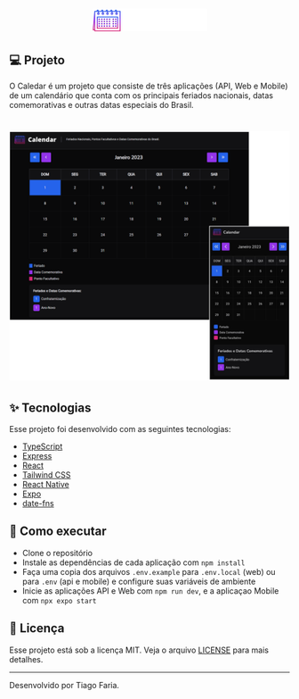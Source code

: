 <h1 align="center">
  <img alt="Calendar" title="Calendar" src=".github/logo.png" />
</h1>

## 💻 Projeto

O Caledar é um projeto que consiste de três aplicações (API, Web e Mobile) de um calendário que conta com os principais feriados nacionais, datas comemorativas e outras datas especiais do Brasil.

<h1 align="center">
  <img alt="Preview" title="Preview" src=".github/preview.png" />
</h1>

## ✨ Tecnologias

Esse projeto foi desenvolvido com as seguintes tecnologias:

- [TypeScript](https://www.typescriptlang.org/)
- [Express](https://expressjs.com/pt-br/)
- [React](https://pt-br.reactjs.org/)
- [Tailwind CSS](https://tailwindcss.com/)
- [React Native](https://reactnative.dev/)
- [Expo](https://expo.dev/)
- [date-fns](https://date-fns.org/)

## 🚀 Como executar

- Clone o repositório
- Instale as dependências de cada aplicação com `npm install`
- Faça uma copia dos arquivos `.env.example` para `.env.local` (web) ou para `.env` (api e mobile) e configure suas variáveis de ambiente
- Inicie as aplicações API e Web com `npm run dev`, e a aplicaçao Mobile com `npx expo start`

## 📄 Licença

Esse projeto está sob a licença MIT. Veja o arquivo [LICENSE](LICENSE) para mais detalhes.

---

Desenvolvido por Tiago Faria.
